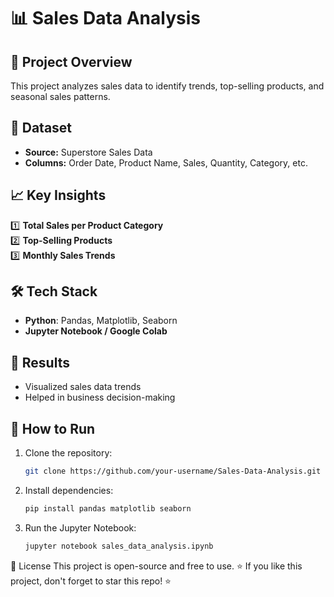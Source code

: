 # 📊 Sales Data Analysis 

## 📌 Project Overview
This project analyzes sales data to identify trends, top-selling products, and seasonal sales patterns.

## 📂 Dataset
- **Source:** Superstore Sales Data
- **Columns:** Order Date, Product Name, Sales, Quantity, Category, etc.

## 📈 Key Insights
1️⃣ **Total Sales per Product Category**  
2️⃣ **Top-Selling Products**  
3️⃣ **Monthly Sales Trends**  

## 🛠 Tech Stack
- **Python**: Pandas, Matplotlib, Seaborn  
- **Jupyter Notebook / Google Colab**  

## 🚀 Results
- Visualized sales data trends  
- Helped in business decision-making  

## 📌 How to Run
1. Clone the repository:
     ```bash
   git clone https://github.com/your-username/Sales-Data-Analysis.git
2. Install dependencies:
    ```bash
    pip install pandas matplotlib seaborn

3. Run the Jupyter Notebook:
    ```bash
   jupyter notebook sales_data_analysis.ipynb


📜 License
This project is open-source and free to use.
⭐ If you like this project, don't forget to star this repo! ⭐














   
